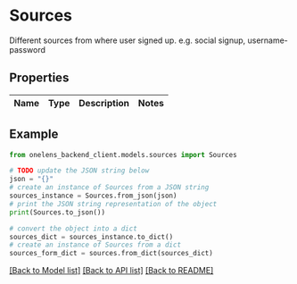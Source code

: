 # Sources

Different sources from where user signed up. e.g. social signup, username-password

## Properties

Name | Type | Description | Notes
------------ | ------------- | ------------- | -------------

## Example

```python
from onelens_backend_client.models.sources import Sources

# TODO update the JSON string below
json = "{}"
# create an instance of Sources from a JSON string
sources_instance = Sources.from_json(json)
# print the JSON string representation of the object
print(Sources.to_json())

# convert the object into a dict
sources_dict = sources_instance.to_dict()
# create an instance of Sources from a dict
sources_form_dict = sources.from_dict(sources_dict)
```
[[Back to Model list]](../README.md#documentation-for-models) [[Back to API list]](../README.md#documentation-for-api-endpoints) [[Back to README]](../README.md)



